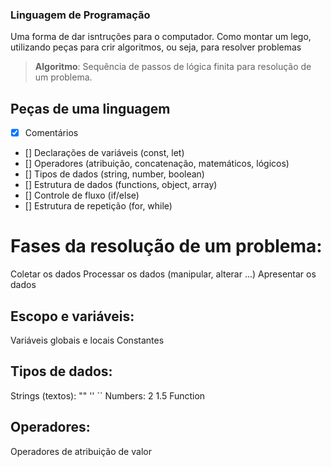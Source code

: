 ### Linguagem de Programação

Uma forma de dar isntruções para o computador.
Como montar um lego, utilizando peças para crir algoritmos, ou seja, para resolver problemas

>   **Algoritmo**: Sequência de passos de lógica finita para resolução de um problema.

## Peças de uma linguagem

- [x] Comentários
- [] Declarações de variáveis (const, let)
- [] Operadores (atribuição, concatenação, matemáticos, lógicos)
- [] Tipos de dados (string, number, boolean)
- [] Estrutura de dados (functions, object, array)
- [] Controle de fluxo (if/else)
- [] Estrutura de repetição (for, while)

# Fases da resolução de um problema:
Coletar os dados
Processar os dados (manipular, alterar ...)
Apresentar os dados

## Escopo e variáveis:
Variáveis globais e locais
Constantes

## Tipos de dados:
Strings (textos): "" '' ``
Numbers: 2 1.5
Function

## Operadores:
Operadores de atribuição de valor
